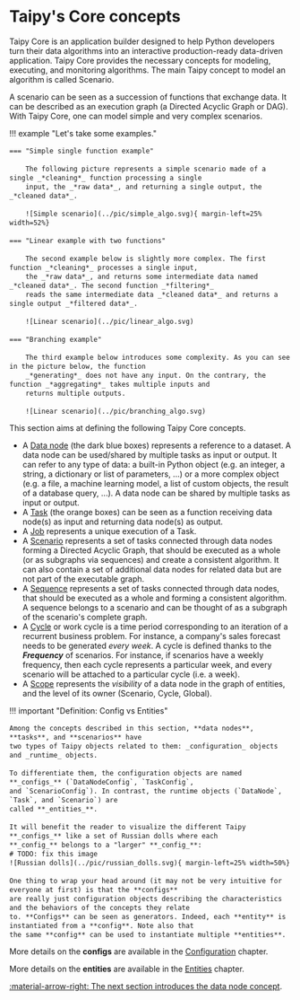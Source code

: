 # Taipy's Core concepts

Taipy Core is an application builder designed to help Python developers turn their data algorithms into an interactive
production-ready data-driven application. Taipy Core provides the necessary concepts for modeling, executing, and
monitoring algorithms. The main Taipy concept to model an algorithm is called Scenario.

A scenario can be seen as a succession of functions that exchange data. It can be described as an execution graph
(a Directed Acyclic Graph or DAG). With Taipy Core, one can model simple and very complex scenarios.

!!! example "Let's take some examples."

    === "Simple single function example"

        The following picture represents a simple scenario made of a single _*cleaning*_ function processing a single
        input, the _*raw data*_, and returning a single output, the _*cleaned data*_.

        ![Simple scenario](../pic/simple_algo.svg){ margin-left=25% width=52%}

    === "Linear example with two functions"

        The second example below is slightly more complex. The first function _*cleaning*_ processes a single input,
        the _*raw data*_, and returns some intermediate data named _*cleaned data*_. The second function _*filtering*_
        reads the same intermediate data _*cleaned data*_ and returns a single output _*filtered data*_.

        ![Linear scenario](../pic/linear_algo.svg)

    === "Branching example"

        The third example below introduces some complexity. As you can see in the picture below, the function
        _*generating*_ does not have any input. On the contrary, the function _*aggregating*_ takes multiple inputs and
        returns multiple outputs.

        ![Linear scenario](../pic/branching_algo.svg)

This section aims at defining the following Taipy Core concepts.

- A [Data node](data-node.md) (the dark blue boxes) represents a reference to a dataset. A data node can be
  used/shared by multiple tasks as input or output. It can refer to any type of data: a built-in Python object
  (e.g. an integer, a string, a dictionary or list of parameters, ...) or a more complex object (e.g. a file,
  a machine learning model, a list of custom objects, the result of a database query, ...).
  A data node can be shared by multiple tasks as input or output.
- A [Task](task.md) (the orange boxes) can be seen as a function receiving data node(s) as input and returning
  data node(s) as output.
- A [Job](job.md) represents a unique execution of a Task.
- A [Scenario](scenario.md) represents a set of tasks connected through data nodes forming a Directed Acyclic Graph,
  that should be executed as a whole (or as subgraphs via sequences) and create a consistent algorithm. It can
  also contain a set of additional data nodes for related data but are not part of the executable graph.
- A [Sequence](sequence.md) represents a set of tasks connected through data nodes, that should be executed
  as a whole and forming a consistent algorithm. A sequence belongs to a scenario and can be thought of as a subgraph of
  the scenario's complete graph.
- A [Cycle](cycle.md) or work cycle is a time period corresponding to an iteration of a recurrent business problem.
  For instance, a company's sales forecast needs to be generated _every week_.
  A cycle is defined thanks to the **_Frequency_** of scenarios. For instance, if scenarios have a weekly
  frequency, then each cycle represents a particular week, and every scenario will be attached to a particular cycle
  (i.e. a week).
- A [Scope](scope.md) represents the _visibility_ of a data node in the graph of entities, and the level of its
  owner (Scenario, Cycle, Global).

!!! important "Definition: Config vs Entities"

    Among the concepts described in this section, **data nodes**, **tasks**, and **scenarios** have
    two types of Taipy objects related to them: _configuration_ objects and _runtime_ objects.

    To differentiate them, the configuration objects are named **_configs_** (`DataNodeConfig`, `TaskConfig`,
    and `ScenarioConfig`). In contrast, the runtime objects (`DataNode`, `Task`, and `Scenario`) are
    called **_entities_**.

    It will benefit the reader to visualize the different Taipy **_configs_** like a set of Russian dolls where each
    **_config_** belongs to a "larger" **_config_**:
    # TODO: fix this image
    ![Russian dolls](../pic/russian_dolls.svg){ margin-left=25% width=50%}

    One thing to wrap your head around (it may not be very intuitive for everyone at first) is that the **configs**
    are really just configuration objects describing the characteristics and the behaviors of the concepts they relate
    to. **Configs** can be seen as generators. Indeed, each **entity** is instantiated from a **config**. Note also that
    the same **config** can be used to instantiate multiple **entities**.

More details on the **configs** are available in the [Configuration](../config/index.md) chapter.

More details on the **entities** are available in the [Entities](../entities/index.md) chapter.

[:material-arrow-right: The next section introduces the data node concept](data-node.md).

